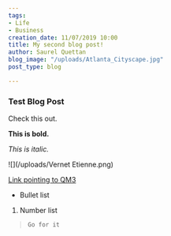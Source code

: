 ```yaml
---
tags:
- Life
- Business
creation_date: 11/07/2019 10:00
title: My second blog post!
author: Saurel Quettan
blog_image: "/uploads/Atlanta_Cityscape.jpg"
post_type: blog

---
```

### Test Blog Post

Check this out.

**This is bold.**

_This is italic._

![](/uploads/Vernet Etienne.png)

[Link pointing to QM3](http://www.qm3us.com "Go to QM3")

* Bullet list

1. Number list

>     Go for it